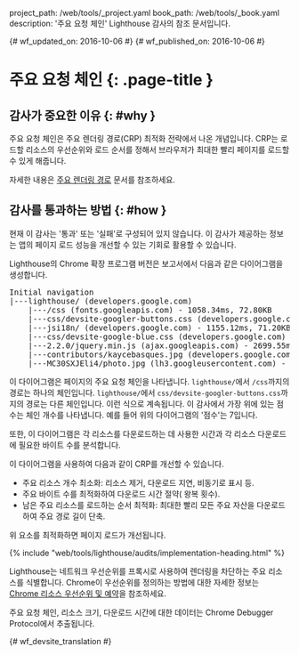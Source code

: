 project_path: /web/tools/_project.yaml
book_path: /web/tools/_book.yaml
description: '주요 요청 체인' Lighthouse 감사의 참조 문서입니다.

{# wf_updated_on: 2016-10-06 #}
{# wf_published_on: 2016-10-06 #}

# 주요 요청 체인  {: .page-title }

## 감사가 중요한 이유 {: #why }

주요 요청 체인은 주요 렌더링 경로(CRP)
최적화 전략에서 나온 개념입니다. CRP는 로드할 리소스의 우선순위와 로드 순서를 정해서
브라우저가 최대한 빨리 페이지를 로드할 수 있게 해줍니다.


자세한 내용은 [주요
렌더링 경로](/web/fundamentals/performance/critical-rendering-path/) 문서를
참조하세요.

## 감사를 통과하는 방법 {: #how }

현재 이 감사는 '통과' 또는 '실패'로 구성되어 있지 않습니다. 이 감사가 제공하는 정보는
앱의 페이지 로드 성능을 개선할 수 있는
기회로 활용할 수 있습니다.

Lighthouse의 Chrome 확장 프로그램 버전은 보고서에서 다음과 같은
다이어그램을 생성합니다.

<pre>
Initial navigation
|---lighthouse/ (developers.google.com)
    |---/css (fonts.googleapis.com) - 1058.34ms, 72.80KB
    |---css/devsite-googler-buttons.css (developers.google.com) - 1147.25ms, 70.77KB
    |---jsi18n/ (developers.google.com) - 1155.12ms, 71.20KB
    |---css/devsite-google-blue.css (developers.google.com) - 2034.57ms, 85.83KB
    |---2.2.0/jquery.min.js (ajax.googleapis.com) - 2699.55ms, 99.92KB
    |---contributors/kaycebasques.jpg (developers.google.com) - 2841.54ms, 84.74KB
    |---MC30SXJEli4/photo.jpg (lh3.googleusercontent.com) - 3200.39ms, 73.59KB
</pre>

이 다이어그램은 페이지의 주요 요청 체인을 나타냅니다. 
`lighthouse/`에서 `/css`까지의 경로는 하나의 체인입니다. `lighthouse/`에서
`css/devsite-googler-buttons.css`까지의 경로는 다른 체인입니다. 이런 식으로 계속됩니다. 이 감사에서 가장 위에 있는 점수는
체인 개수를 나타냅니다. 예를 들어 위의 다이어그램의
'점수'는 7입니다.

또한, 이 다이어그램은 각 리소스를 다운로드하는 데 사용한 시간과
각 리소스 다운로드에 필요한 바이트 수를 분석합니다.

이 다이어그램을 사용하여 다음과 같이 CRP를 개선할 수 있습니다.

* 주요 리소스 개수 최소화: 리소스 제거,
다운로드 지연, 비동기로 표시 등.
* 주요 바이트 수를 최적화하여 다운로드 시간 절약(
왕복 횟수).
* 남은 주요 리소스를 로드하는 순서 최적화:
최대한 빨리 모든 주요 자산을 다운로드하여 주요 경로 길이 단축.


위 요소를 최적화하면 페이지 로드가 개선됩니다.

{% include "web/tools/lighthouse/audits/implementation-heading.html" %}

Lighthouse는 네트워크 우선순위를 프록시로 사용하여 렌더링을 차단하는 주요 리소스를
식별합니다. Chrome이 우선순위를 정의하는 방법에 대한 자세한 정보는 [Chrome 리소스 우선순위 및
예약](https://docs.google.com/document/d/1bCDuq9H1ih9iNjgzyAL0gpwNFiEP4TZS-YLRp_RuMlc)을
참조하세요.

주요 요청 체인, 리소스 크기, 다운로드 시간에 대한 데이터는
Chrome Debugger Protocol에서 추출됩니다.


{# wf_devsite_translation #}
